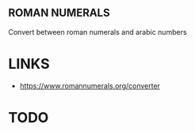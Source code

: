## ROMAN NUMERALS
Convert between roman numerals and arabic numbers 
# LINKS
* https://www.romannumerals.org/converter
# TODO


